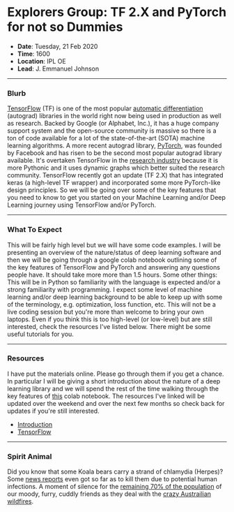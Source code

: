 # Explorers Group: TF 2.X and PyTorch for not so Dummies

* **Date**: Tuesday, 21 Feb 2020
* **Time**: 1600
* **Location**: IPL OE
* **Lead**: J. Emmanuel Johnson

---

### Blurb

[TensorFlow](https://www.tensorflow.org/) (TF) is one of the most popular [automatic differentiation](https://en.wikipedia.org/wiki/Automatic_differentiation) (autograd) libraries in the world right now being used in production as well as research. Backed by Google (or Alphabet, Inc.), it has a huge company support system and the open-source community is massive so there is a ton of code available for a lot of the state-of-the-art (SOTA) machine learning algorithms. A more recent autograd library, [PyTorch](https://pytorch.org/), was founded by Facebook and has risen to be the second most popular autograd library available. It's overtaken TensorFlow in the [research industry](https://thegradient.pub/state-of-ml-frameworks-2019-pytorch-dominates-research-tensorflow-dominates-industry/) because it is more Pythonic and it uses dynamic graphs which better suited the research community. TensorFlow recently got an update (TF 2.X) that has integrated keras (a high-level TF wrapper) and incorporated some more PyTorch-like design principles. So we will be going over some of the key features that you need to know to get you started on your Machine Learning and/or Deep Learning journey using TensorFlow and/or PyTorch.

---

### What To Expect

This will be fairly high level but we will have some code examples. I will be presenting an overview of the nature/status of deep learning software and then we will be going through a google colab notebook outlining some of the key features of TensorFlow and PyTorch and answering any questions people have. It should take more more than 1.5 hours. Some other things:
This will be in Python so familiarity with the language is expected and/or a strong familiarity with programming.
I expect some level of machine learning and/or deep learning background to be able to keep up with some of the terminology, e.g. optimization, loss function, etc.
This will not be a live coding session but you're more than welcome to bring your own laptops.
Even if you think this is too high-level (or low-level) but are still interested, check the resources I've listed below. There might be some useful tutorials for you.

---

### Resources

I have put the materials online. Please go through them if you get a chance. In particular I will be giving a short introduction about the nature of a deep learning library and we will spend the rest of the time walking through the key features of [this](https://colab.research.google.com/drive/1UCJt8EYjlzCs1H1d1X0iDGYJsHKwu-NO#scrollTo=FjLI719fPfJi) colab notebook. The resources I've linked will be updated over the weekend and over the next few months so check back for updates if you're still interested.

* [Introduction](code/software.md "Overview of DL software in Python")
* [TensorFlow](code/tensorflow.md "Some tutorials and guides using TensorFlow")

---

### Spirit Animal

Did you know that some Koala bears carry a strand of chlamydia (Herpes)? Some [news reports](http://www.bbc.com/earth/story/20160211-half-of-australias-koalas-now-have-chlamydia) even got so far as to kill them due to potential human infections. A moment of silence for the [remaining 70% of the population](https://www.vox.com/future-perfect/2020/1/6/21051897/australia-fires-billion-animals-dead-estimate) of our moody, furry, cuddly friends as they deal with the [crazy Austrailian wildfires](https://edition.cnn.com/2020/01/01/australia/australia-fires-explainer-intl-hnk-scli/index.html).